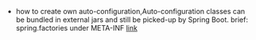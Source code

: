 - how to create own auto-configuration,Auto-configuration classes can be bundled in external jars and still be picked-up by Spring Boot.
  brief: spring.factories under META-INF [link](https://docs.spring.io/spring-boot/docs/2.0.0.M4/reference/html/boot-features-developing-auto-configuration.html)

